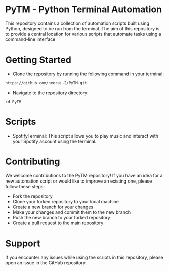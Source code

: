 # PyTM - Python Terminal Automation

This repository contains a collection of automation scripts built using Python, designed to be run from the terminal. The aim of this repository is to provide a central location for various scripts that automate tasks using a command-line interface

# Getting Started

- Clone the repository by running the following command in your terminal:

```
https://github.com/neeraj-2/PyTM.git
```

- Navigate to the repository directory:

```
cd PyTM
```

# Scripts

- SpotifyTerminal: This script allows you to play music and interact with your Spotify account using the terminal.

# Contributing

We welcome contributions to the PyTM repository! If you have an idea for a new automation script or would like to improve an existing one, please follow these steps:

- Fork the repository
- Clone your forked repository to your local machine
- Create a new branch for your changes
- Make your changes and commit them to the new branch
- Push the new branch to your forked repository
- Create a pull request to the main repository


# Support

If you encounter any issues while using the scripts in this repository, please open an issue in the GitHub repository.
